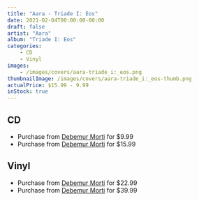 ```yaml
---
title: "Aara - Triade I: Eos"
date: 2021-02-04T00:00:00-00:00
draft: false
artist: "Aara"
album: "Triade I: Eos"
categories:
    - CD
    - Vinyl
images:
    - /images/covers/aara-triade_i:_eos.png
thumbnailImage: /images/covers/aara-triade_i:_eos-thumb.png
actualPrice: $15.99 - 9.99
inStock: true
---
```


## CD
* Purchase from [Debemur Morti](https://debemurmorti.aisamerch.com/item/96825) for $9.99
* Purchase from [Debemur Morti](https://debemurmorti.aisamerch.com/item/96826) for $15.99
## Vinyl
* Purchase from [Debemur Morti](https://debemurmorti.aisamerch.com/item/96822) for $22.99
* Purchase from [Debemur Morti](https://debemurmorti.aisamerch.com/item/96824) for $39.99
